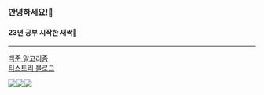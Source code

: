 ### 안녕하세요!👋
#### 23년 공부 시작한 새싹🌱
--------

[백준 알고리즘](https://www.acmicpc.net/user/wahoo9040)    
[티스토리 블로그](https://lurgi.tistory.com/)

<img src="https://img.shields.io/badge/Typescript-3178C6?style=for-the-badge&logo=typescript&logoColor=FFFFFF"/><img src="https://img.shields.io/badge/React-61DAFB?style=for-the-badge&logo=React&logoColor=FFFFFF"/><img src="https://img.shields.io/badge/Next.js-000000?style=for-the-badge&logo=Next.js&logoColor=FFFFFF"/>
<!--
**lurgi/lurgi** is a ✨ _special_ ✨ repository because its `README.md` (this file) appears on your GitHub profile.

Here are some ideas to get you started:

- 🔭 I’m currently working on ...
- 🌱 I’m currently learning ...
- 👯 I’m looking to collaborate on ...
- 🤔 I’m looking for help with ...
- 💬 Ask me about ...
- 📫 How to reach me: ...
- 😄 Pronouns: ...
- ⚡ Fun fact: ...
-->
